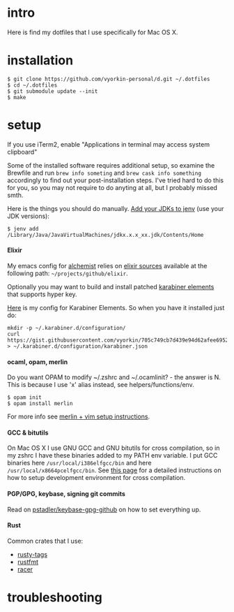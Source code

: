 # intro

Here is find my dotfiles that I use specifically for Mac OS X.

# installation

```
$ git clone https://github.com/vyorkin-personal/d.git ~/.dotfiles
$ cd ~/.dotfiles
$ git submodule update --init
$ make
```

# setup

If you use iTerm2, enable "Applications in terminal may access system
clipboard"

Some of the installed software requires additional setup, so examine the Brewfile and run `brew info someting` and `brew cask info something` accordingly to find out your post-installation steps.
I've tried hard to do this for you, so you may not require to do anyting at all,
but I probably missed smth.

Here is the things you should do manually.
[Add your JDKs to jenv](http://davidcai.github.io/blog/posts/install-multiple-jdk-on-mac/) (use your JDK versions):

```
$ jenv add /Library/Java/JavaVirtualMachines/jdkx.x.x_xx.jdk/Contents/Home
```

#### Elixir

My emacs config for [alchemist](https://github.com/tonini/alchemist.el) relies on
[elixir sources](https://github.com/elixir-lang/elixir.git) available at the following path: `~/projects/github/elixir`.

Optionally you may want to build and install patched [karabiner elements](https://github.com/vyorkin-forks/Karabiner-Elements/tree/standalone-modifiers) that supports hyper key.

[Here](https://gist.github.com/vyorkin/705c749cb7d439e94d62afee69520ecf) is my config for Karabiner Elements. So when you have it installed just do:

```
mkdir -p ~/.karabiner.d/configuration/
curl https://gist.githubusercontent.com/vyorkin/705c749cb7d439e94d62afee69520ecf/raw/bea834cf218633b10b0adc98b3a3cee749210b7a/karabiner.json > ~/.karabiner.d/configuration/karabiner.json
```

#### ocaml, opam, merlin

Do you want OPAM to modify ~/.zshrc and ~/.ocamlinit? - the answer is N.
This is because I use 'x' alias instead, see helpers/functions/env.

```
$ opam init
$ opam install merlin
```

For more info see [merlin + vim setup instructions](https://github.com/ocaml/merlin/wiki/vim-from-scratch).

#### GCC & bitutils

On Mac OS X I use GNU GCC and GNU bitutils for cross compilation,
so in my zshrc I have these binaries added to my PATH env variable.
I put GCC binaries here `/usr/local/i386elfgcc/bin` and here `/usr/local/x8664pcelfgcc/bin`.
See [this page](https://github.com/cfenollosa/os-tutorial/tree/master/11-kernel-crosscompiler)
for a detailed instructions on how to setup development environment for cross compilation.

#### PGP/GPG, keybase, signing git commits

Read on [pstadler/keybase-gpg-github](https://github.com/pstadler/keybase-gpg-github) on how to set everything up.

#### Rust

Common crates that I use:

* [rusty-tags](https://github.com/dan-t/rusty-tags)
* [rustfmt](https://github.com/rust-lang-nursery/rustfmt)
* [racer](https://github.com/phildawes/racer)

# troubleshooting
